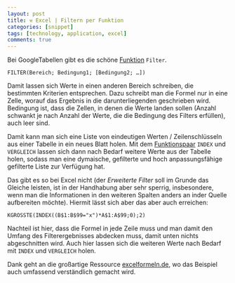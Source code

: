 ```yaml
---
layout: post
title: ⚒ Excel | Filtern per Funktion
categories: [snippet]
tags: [technology, application, excel] 
comments: true
---
```


Bei GoogleTabellen gibt es die schöne [Funktion](https://support.google.com/docs/answer/3093197) `Filter`.

```
FILTER(Bereich; Bedingung1; [Bedingung2; …])
```

Damit lassen sich Werte in einen anderen Bereich schreiben, die bestimmten Kriterien entsprechen. Dazu schreibt man die Formel nur in eine Zelle, worauf das Ergebnis in die darunterliegenden geschrieben wird. Bedingung ist, dass die Zellen, in denen die Werte landen sollen (Anzahl schwankt je nach Anzahl der Werte, die die Bedingung des Filters erfüllen), auch leer sind. 

Damit kann man sich eine Liste von eindeutigen Werten / Zeilenschlüsseln aus einer Tabelle in ein neues Blatt holen. Mit dem [Funktionspaar](https://www.tabellenexperte.de/excel-dream-team-index-verweis/) `INDEX` und `VERGLEICH` lassen sich dann nach Bedarf weitere Werte aus der Tabelle holen, sodass man eine dymaische, gefilterte und hoch anpassungsfähige gefilterte Liste zur Verfügung hat.

Das gibt es so bei Excel nicht (der _Erweiterte Filter_ soll im Grunde das Gleiche leisten, ist in der Handhabung aber sehr sperrig, insbesondere, wenn man die Informationen in den weiteren Spalten anders an inder Quelle aufbereiten möchte). Hiermit lässt sich aber das aber auch erreichen: 

```
KGRÖSSTE(INDEX((B$1:B$99="x")*A$1:A$99;0);2) 
```

Nachteil ist hier, dass die Formel in jede Zeile muss und man damit den Umfang des Filterergebnisses abdecken muss, damit unten nichts abgeschnitten wird. Auch hier lassen sich die weiteren Werte nach Bedarf mit `INDEX` und `VERGLEICH` holen.

Dank geht an die großartige Ressource [excelformeln.de](http://excelformeln.de/formeln.html?welcher=28), wo das Beispiel auch umfassend verständlich gemacht wird.
